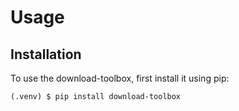 # Usage

## Installation

To use the download-toolbox, first install it using pip:

```console
(.venv) $ pip install download-toolbox
```

